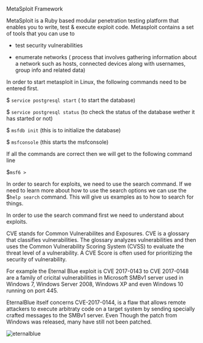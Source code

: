 MetaSploit Framework 

MetaSploit is a Ruby based modular penetration testing platform that enables you to write, test & execute exploit code. Metasploit contains a set of tools that you can use to 

- test security vulnerabilities

- enumerate networks ( process that involves gathering information about a network such as hosts, connected devices along with usernames, group info and related data) 

In order to start metasploit in Linux, the following commands need to be entered first. 

$ `service postgresql start` ( to start the database) 

$ `service postgresql status` (to check the status of the database wether it has started or not) 

$ `msfdb init` (this is to initialize the database) 

$ `msfconsole` (this starts the msfconsole) 

If all the commands are correct then we will get to the following command line 

$`msf6 >`

In order to search for exploits, we need to use the search command. If we need to learn more about how to use the search options we can use the $`help search` command. This will give us examples as to how to search for things. 

In order to use the search command first we need to understand about exploits. 

CVE stands for Common Vulnerabilites and Exposures. CVE is a glossary that classifies vulnerabilities. The glossary analyzes vulnerabilities and then uses the Common Vulnerability Scoring System (CVSS) to evaluate the threat level of a vulnerability. A CVE Score is often used for prioritizing the security of vulnerability. 

For example the Eternal Blue exploit is CVE 2017-0143 to CVE 2017-0148 are a family of cricital vulnerabilities in Microsoft SMBv1 server used in Windows 7, Windows Server 2008, Windows XP and even Windows 10 running on port 445. 

EternalBlue itself concerns CVE-2017-0144, is a flaw that allows remote attackers to execute arbitraty code on a target system by sending specially crafted messages to the SMBv1 server. Even Though the patch from Windows was released, many have still not been patched. 

![eternalblue](https://user-images.githubusercontent.com/93686063/199555403-98697072-1420-4b28-b49f-dd87ebb9ae12.JPG)

